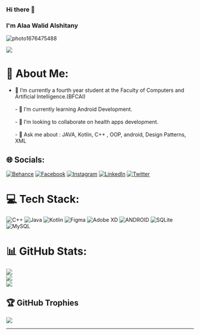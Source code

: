 ### Hi there 👋
### I'm Alaa Walid Alshitany

![photo1676475488](https://user-images.githubusercontent.com/71197108/223278747-eb9407c8-770c-42a2-8fef-0352f21a381a.jpeg)

[![](https://visitcount.itsvg.in/api?id=alaa-alshitany&icon=0&color=0)](https://visitcount.itsvg.in)

# 💫 About Me:
- 🔭 I’m currently a fourth year student at the Faculty of Computers and Artificial Intelligence.(BFCAI)<br><br>- 🌱 I’m currently learning Android Development.<br><br>- 👯 I’m looking to collaborate on health apps development.<br><br>- 💬 Ask me about : JAVA, Kotlin, C++ , OOP, android, Design Patterns, XML


## 🌐 Socials:
[![Behance](https://img.shields.io/badge/Behance-1769ff?logo=behance&logoColor=white)](https://behance.net/https://www.behance.net/alaa2alshi31cd/)
[![Facebook](https://img.shields.io/badge/Facebook-%231877F2.svg?logo=Facebook&logoColor=white)](https://facebook.com/alaa.alshitany) 
[![Instagram](https://img.shields.io/badge/Instagram-%23E4405F.svg?logo=Instagram&logoColor=white)](https://instagram.com/alaa.alshitany) 
[![LinkedIn](https://img.shields.io/badge/LinkedIn-%230077B5.svg?logo=linkedin&logoColor=white)](https://www.linkedin.com/in/alaa-alshitany-916a91203/)
[![Twitter](https://img.shields.io/badge/Twitter-%231DA1F2.svg?logo=Twitter&logoColor=white)](https://twitter.com/AAlshitany) 

# 💻 Tech Stack:
![C++](https://img.shields.io/badge/c++-%2300599C.svg?style=plastic&logo=c%2B%2B&logoColor=white) ![Java](https://img.shields.io/badge/java-%23ED8B00.svg?style=plastic&logo=java&logoColor=white) ![Kotlin](https://img.shields.io/badge/kotlin-%230095D5.svg?style=plastic&logo=kotlin&logoColor=white) 	![Figma](https://img.shields.io/badge/figma-%23F24E1E.svg?style=plastic&logo=figma&logoColor=white) ![Adobe XD](https://img.shields.io/badge/Adobe%20XD-470137?style=plastic&logo=Adobe%20XD&logoColor=#FF61F6) ![ANDROID](https://img.shields.io/badge/android-%2320232a.svg?style=plastic&logo=android&logoColor=%a4c639) ![SQLite](https://img.shields.io/badge/sqlite-%2307405e.svg?style=plastic&logo=sqlite&logoColor=white) ![MySQL](https://img.shields.io/badge/mysql-%2300f.svg?style=plastic&logo=mysql&logoColor=white)
# 📊 GitHub Stats:
![](https://github-readme-stats.vercel.app/api?username=alaa-alshitany&theme=default&hide_border=false&include_all_commits=false&count_private=false)<br/>
![](https://github-readme-streak-stats.herokuapp.com/?user=alaa-alshitany&theme=default&hide_border=false)<br/>
![](https://github-readme-stats.vercel.app/api/top-langs/?username=alaa-alshitany&theme=default&hide_border=false&include_all_commits=false&count_private=false&layout=compact)

## 🏆 GitHub Trophies
![](https://github-profile-trophy.vercel.app/?username=alaa-alshitany&theme=radical&no-frame=false&no-bg=true&margin-w=4)

---


<!-- Proudly created with GPRM ( https://gprm.itsvg.in ) -->
